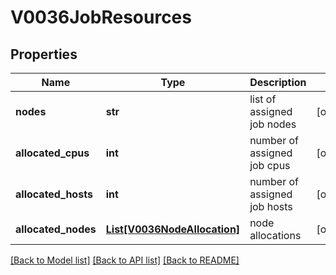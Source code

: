 # V0036JobResources

## Properties
Name | Type | Description | Notes
------------ | ------------- | ------------- | -------------
**nodes** | **str** | list of assigned job nodes | [optional] 
**allocated_cpus** | **int** | number of assigned job cpus | [optional] 
**allocated_hosts** | **int** | number of assigned job hosts | [optional] 
**allocated_nodes** | [**List[V0036NodeAllocation]**](V0036NodeAllocation.md) | node allocations | [optional] 

[[Back to Model list]](../README.md#documentation-for-models) [[Back to API list]](../README.md#documentation-for-api-endpoints) [[Back to README]](../README.md)


